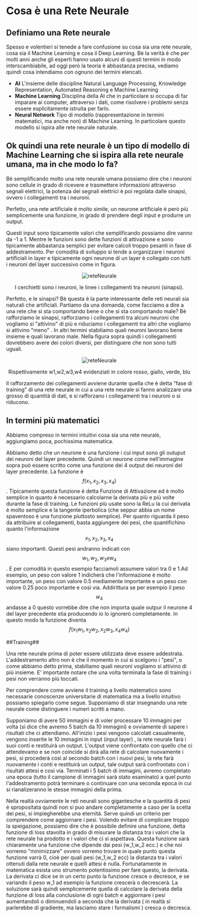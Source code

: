 # Cosa è una Rete Neurale #

## Definiamo una Rete neurale ##
Spesso e volentieri si tenede a fare confusione su cosa sia una rete neurale, cosa sia il Machine Learning e cosa il Deep Learning. Bè la verità è che per molti anni anche gli esperti hanno usato alcuni di questi termini in modo interscambiabile, ad oggi però
la teoria è abbastanza precisa, vediamo quindi cosa intendiamo con ognuno dei termini elencati.
- **AI** L'insieme delle discipline Natural Language Processing, Knowledge Representation, Automated Reasoning e Machine Learning
- **Machine Learning** Disciplina della AI che in particolare si occupa di far imparare ai computer, attraverso i dati, come risolvere i problemi senza essere esplicitamente istruita per farlo.
- **Neural Network** Tipo di modello (rappresentazione in termini matematici, ma anche non) di Machine Learning. In particolare questo modello si ispira alle rete neurale naturale.

## Ok quindi una rete neurale è un tipo di modello di Machine Learning che si ispira alla rete neurale umana, ma in che modo lo fa? ##

Bè semplificando molto una rete neurale umana possiamo dire che i neuroni sono cellule in grado di ricevere e trasmettere informazioni attraverso segnali elettrici, la potenza dei segnali elettrici è poi regolata dalle sinapsi, ovvero i collegamenti tra i neuroni.


Perfetto, una rete artificiale è molto simile, un neurone artificiale è però più semplicemente una funzione, in grado di prendere degli input e produrre un output.

Questi input sono tipicamente valori che semplificando possiamo dire vanno da -1 a 1. Mentre le funzioni sono dette funzioni di attivazione e sono tipicamente abbastanza semplici per evitare calcoli troppo pesanti in fase di addestramento.
Per comodità di sviluppo si tende a organizzare i neuroni artificiali in layer e tipicamente ogni neurone di un layer è collegato con tutti i neuroni del layer successivo come in figura.

<p align="center">
  <img src="https://github.com/user-attachments/assets/79441ba7-54d5-4807-b2b3-586e829446a2" alt="reteNeurale">
</p>
<p align="center">
  I cerchietti sono i neuroni, le linee i collegamenti tra neuroni (sinapsi).
</p>


Perfetto, e le sinapsi? Bè questa è la parte interessante delle reti neurali sia naturali che artificiali. Partiamo da una domanda, come facciamo a dire a una rete che si sta comportando bene o che si sta comportando male? Bè rafforziamo le sinapsi, rafforziamo i collegamenti tra alcuni neuroni che vogliamo si "attivino" di più e riduciamo i collegamenti tra altri che vogliamo si attivino "meno" . In altri termini stabiliamo quali neuroni lavorano bene insieme e quali lavorano male. 
Nella figura sopra quindi i collegamenti dovrebbero avere dei colori diversi, per distinguere che non sono tutti uguali.

<p align="center">
  <img src= "https://github.com/user-attachments/assets/7286a608-50ab-4ad0-bbb3-42d491370690" alt = "reteNeurale">
</p>
<p align="center">
  Rispettivamente w1,w2,w3,w4 evidenziati in colore rosso, giallo, verde, blu
</p>

Il rafforzamento dei collegamenti avviene durante quella che è detta "fase di training" di una rete neurale in cui a una rete neurale si fanno analizzare una grosso di quantità di dati, e si rafforzano i collegamenti tra i neuroni o si riducono.

## In termini più matematici ##

Abbiamo compreso in termini intuitivi cosa sia una rete neurale, aggiungiamo poca, pochissima matematica.

Abbiamo detto che un neurone è una funzione i cui input sono gli outuput dei neuroni del layer precedente. Quindi un neurone come nell'immagine sopra può essere scritto come una funzione dei 4 output dei neuroni del layer precedente. La funzione è $$f(x_1, x_2, x_3, x_4)$$.
Tipicamente questa funzione è detta Funzione di Attivazione ed è molto semplice in quanto è necessario calcolarne la derivata più e più volte durante la fase di training. Le funzioni più usate sono la ReLu la cui derivata è molto semplice e la tangente iperbolica (che seppur abbia un nome spaventoso è una funzione piuttosto semplice).
Per quanto riguarda il peso da attribuire ai collegamenti, basta aggiungere dei pesi, che quantifichino quanto l'informazione $$x_1, x_2, x_3, x_4$$ siano importanti. Questi pesi andranno indicati con $$w_1, w_2, w_3 e w_4$$. E per comodità in questo esempio facciamoli assumere valori tra 0 e 1.Ad esempio, un peso con valore 1 indicherà che l'informazione è molto importante, un peso con valore 0.5 mediamente importante e un peso con valore 0.25 poco importante e così via. Addirittura se per esempio il peso $$w_4$$ andasse a 0 questo vorrebbe dire che non importa quale outpur il neurone 4 del layer precedente stia producendo io lo ignorerò completamente.
In questo modo la funzione diventa $$f(x_1w_1,x_2w_2,x_2w_3,x_4w_4)$$

##Training## 

Una rete neurale prima di poter essere utilizzata deve essere addestrata. L'addestramento altro non è che il momento in cui si scelgono i "pesi", o come abbiamo detto prima, stabiliamo quali neuroni vogliamo si attivino di più insieme. E' importante notare che una volta terminata la fase di training i pesi non verranno più toccati. 

Per comprendere come avviene il training a livello matematico sono necessarie conoscenze universitarie di matematica ma a livello intuitivo possiamo spiegarlo come segue. 
Supponiamo di star insegnando una rete neurale come distinguere i numeri scritti a mano. 

Supponiamo di avere 50 immagini e di voler processare 10 immagini per volta (si dice che avremo 5 batch da 10 immagini) e ovviamente di sapere i risultati che ci attendiamo.
All'inizio i pesi vengono calcolati casualmente,  vengono inserite le 10 immagini in input (input layer) , la rete neurale farà i suoi conti e restituirà un output. L'output viene confrontato con quello che ci attendevamo e se non coincide si dirà alla rete di calcolare
nuovamente i pesi, si procederà così al secondo batch con i nuovi pesi, la rete farà nuovamente i conti e restituirà un output, tale output sarà confrontato con i risultati attesi e così via. Terminati i 5 batch di immagini, avremo completato una epoca (tutto il campione di immagini sarà stato esaminato) a quel punto l'addestramento potrà terminare o continuare con una seconda epoca in cui si rianalizeranno le stesse immagini della prima.

Nella realtà ovviamente le reti neurali sono gigantesche e la quantità di pesi è spropositata quindi non si puo andare completamente a caso per la scelta dei pesi, si impiegherebbe una eternità. Serve quindi un criterio per comprendere come aggiornare i pesi. 
Volendo evitare di complicare troppo la speigazione, possiamo dire che è possibile definire una funzione, detta funzione di loss stavolta in grado di misurare la distanza tra i valori che la rete neurale ha prodotto e i valori che ci si aspettava. Questa funzione sarà chiaramente una funzione che dipende dai pesi (w_1,w_2 ecc.) e che noi vorremo "minimizzare" ovvero vorremo trovare in quale punto questa funzione varrà 0, cioè per quali pesi (w_1,w_2 ecc) la distanza tra i valori ottenuti dalla rete neurale e quelli attesi è nulla.
Fortunatamente in matematica esista uno strumento potentissimo per fare questo, la derivata. La derivata ci dice se in un certo punto la funzione cresce o decresce, e se variando il peso w_1 ad esempio la funzione crescerà o decrescerà. La soluzione sarà quindi semplicemente quella di calcolare la derivata della funzione di loss alla conclusione di ogni batch e aggiornare i pesi aumentandoli o diminuendoli a seconda che la derivata ( in realtà si parlerebbe di gradiente, ma lasciamo stare i formalismi ) cresca o decresca.




